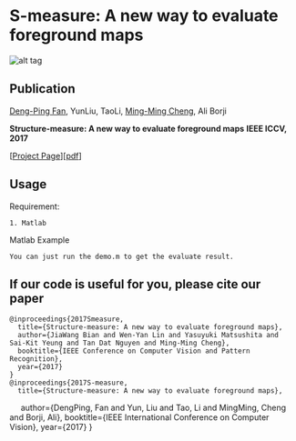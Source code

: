 # S-measure: A new way to evaluate foreground maps

![alt tag](http://dpfan.net/wp-content/uploads/2017/07/S-measure.png)

## Publication
[Deng-Ping Fan](http://dpfan.net), YunLiu, TaoLi, [Ming-Ming Cheng](http://mmcheng.net), Ali Borji

**Structure-measure: A new way to evaluate foreground maps**  **IEEE ICCV, 2017** 

[[Project Page](http://dpfan.net)][[pdf](http://dpfan.net/)]


## Usage

Requirement:
  
    1. Matlab
    
Matlab Example
    
    You can just run the demo.m to get the evaluate result.

## If our code is useful for you, please cite our paper

	@inproceedings{2017Smeasure,
 	  title={Structure-measure: A new way to evaluate foreground maps},
  	  author={JiaWang Bian and Wen-Yan Lin and Yasuyuki Matsushita and Sai-Kit Yeung and Tan Dat Nguyen and Ming-Ming Cheng},
  	  booktitle={IEEE Conference on Computer Vision and Pattern Recognition},
  	  year={2017}
	}
    @inproceedings{2017S-measure,
      title={Structure-measure: A new way to evaluate foreground maps},
      author={DengPing, Fan and Yun, Liu and Tao, Li and MingMing, Cheng and Borji, Ali},
      booktitle={IEEE International Conference on Computer Vision},
      year={2017}
    }

